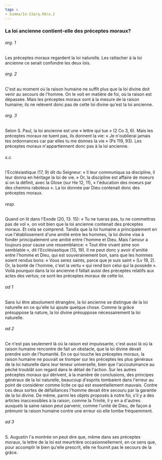 ```yaml
---
tags : 
- Summa/Ia-IIæ/q.99/a.2
---
```


### La loi ancienne contient-elle des préceptes moraux?

###### arg. 1
Les préceptes moraux regardent la loi naturelle. Les rattacher à la loi ancienne ce serait confondre les deux lois. 

###### arg. 2
C'est au moment où la raison humaine ne suffit plus que la loi divine doit venir au secours de l'homme. On le voit en matière de foi, où la raison est dépassée. Mais les préceptes moraux sont à la mesure de la raison humaine; ils ne relèvent donc pas de cette loi divine qu'est la loi ancienne. 

###### arg. 3
Selon S. Paul, la loi ancienne est une « lettre qui tue » (2 Co 3, 6). Mais les préceptes moraux ne tuent pas, ils donnent la vie: « Je n'oublierai jamais tes ordonnances car par elles tu me donnes la vie » (Ps 119, 93). Les préceptes moraux n'appartiennent donc pas à la loi ancienne. 

###### s.c.
l'Ecclésiastique (17, 9) dit du Seigneur: « Il leur communiqua sa discipline, il leur donna en héritage la loi de vie. » Or, la discipline est affaire de moeurs si on la définit, avec la Glose (sur He 12, 11), « l'éducation des moeurs par des chemins raboteux ». La loi donnée par Dieu contenait donc des préceptes moraux. 

###### resp.
Quand on lit dans l'Exode (20, 13. 15): « Tu ne tueras pas, tu ne commettras pas de vol », on voit bien que la loi ancienne contenait des préceptes moraux. Et cela se comprend. Tandis que la loi humaine a principalement en vue l'établissement d'une amitié entre les hommes, la loi divine vise à fonder principalement une amitié entre l'homme et Dieu. Mais l'amour a toujours pour cause une ressemblance: « Tout être vivant aime son semblable », dit l'Ecclésiastique (13, 19). Il ne peut donc y avoir d'amitié entre l'homme et Dieu, qui est souverainement bon, sans que les hommes soient rendus bons: « Vous serez saints, parce que je suis saint » (Lv 19, 2). Or, la bonté de l'homme, c'est la vertu « qui rend bon celui qui la possède ». Voilà pourquoi dans la loi ancienne il fallait aussi des préceptes relatifs aux actes des vertus; ce sont les préceptes moraux de cette loi. 

###### ad 1
Sans lui être absolument étrangère, la loi ancienne se distingue de la loi naturelle en ce qu'elle lui ajoute quelque chose. Comme la grâce présuppose la nature, la loi divine présuppose nécessairement la loi naturelle. 

###### ad 2
Ce n'est pas seulement là où la raison est impuissante, c'est aussi là où la raison humaine rencontre de fait un obstacle, que la loi divine devait prendre soin de l'humanité. En ce qui touche les préceptes moraux, la raison humaine ne pouvait se tromper sur les préceptes les plus généraux de la loi naturelle dans leur teneur universelle, bien que l'accoutumance au péché troublât son regard dans le détail de l'action. Sur les autres préceptes moraux qui dérivent, à la manière de conclusions, des principes généraux de la loi naturelle, beaucoup d'esprits tombaient dans l'erreur au point de considérer comme licite ce qui est essentiellement mauvais. Contre ces deux sortes de défaillances l'homme devait être secouru par la garantie de la loi divine. De même, parmi les objets proposés à notre foi, s'il y a des articles inaccessibles à la raison, comme la Trinité, il y en a d'autres auxquels la saine raison peut parvenir, comme l'unité de Dieu, de façon à prémunir la raison humaine contre une erreur où elle tombe fréquemment. 

###### ad 3
S. Augustin l'a montrée on peut dire que, même dans ses préceptes moraux, la lettre de la loi est meurtrière occasionnellement, en ce sens que, pour accomplir le bien qu'elle prescrit, elle ne fournit pas le secours de la grâce. 

